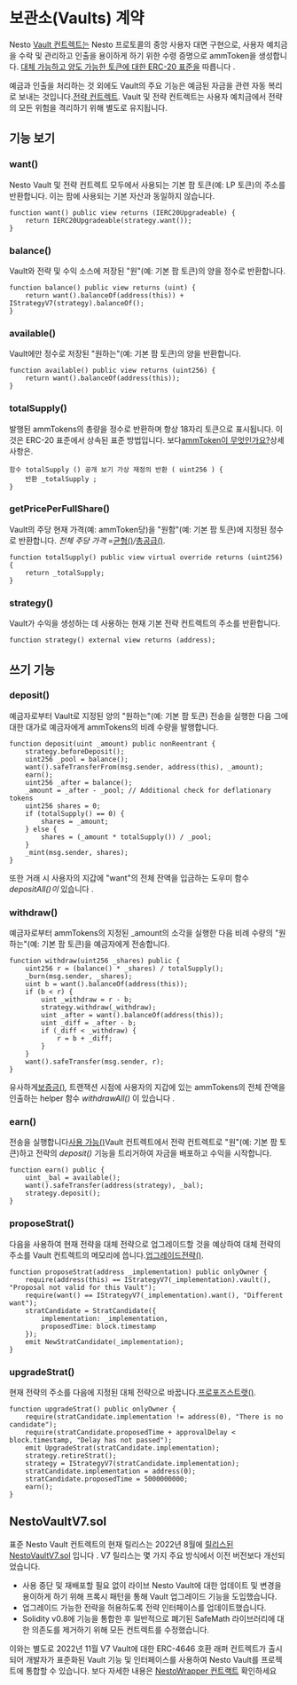 # 보관소(Vaults) 계약

Nesto [Vault 컨트렉트는](https://github.com/beefyfinance/beefy-contracts/blob/master/contracts/BIFI/vaults/BeefyVaultV7.sol) Nesto 프로토콜의 중앙 사용자 대면 구현으로, 사용자 예치금을 수락 및 관리하고 인출을 용이하게 하기 위한 수령 증명으로 ammToken을 생성합니다. [대체 가능하고 양도 가능한 토큰에 대한 ERC-20 표준을](https://eips.ethereum.org/EIPS/eip-20) 따릅니다 .

예금과 인출을 처리하는 것 외에도 Vault의 주요 기능은 예금된 자금을 관련 자동 복리로 보내는 것입니다.[전략 컨트렉트](https://docs.beefy.finance/developer-documentation/strategy-contract). Vault 및 전략 컨트렉트는 사용자 예치금에서 전략의 모든 위험을 격리하기 위해 별도로 유지됩니다.

## 기능 보기

### want()

Nesto Vault 및 전략 컨트렉트 모두에서 사용되는 기본 팜 토큰(예: LP 토큰)의 주소를 반환합니다. 이는 팜에 사용되는 기본 자산과 동일하지 않습니다.

```
function want() public view returns (IERC20Upgradeable) {
    return IERC20Upgradeable(strategy.want());
}
```

### balance()

Vault와 전략 및 수익 소스에 저장된 "원"(예: 기본 팜 토큰)의 양을 정수로 반환합니다.

```
function balance() public view returns (uint) {
    return want().balanceOf(address(this)) + IStrategyV7(strategy).balanceOf();
}
```

### available()

Vault에만 정수로 저장된 "원하는"(예: 기본 팜 토큰)의 양을 반환합니다.

```
function available() public view returns (uint256) {
    return want().balanceOf(address(this));
}
```

### totalSupply()

발행된 ammTokens의 총량을 정수로 반환하며 항상 18자리 토큰으로 표시됩니다. 이것은 ERC-20 표준에서 상속된 표준 방법입니다. 보다[ammToken이 무엇인가요?](https://docs.beefy.finance/products/vaults#what-are-mootokens)상세 사항은.

```
함수 totalSupply () 공개 보기 가상 재정의 반환 ( uint256 ) {    
    반환 _totalSupply ;
}
```

### getPricePerFullShare()

Vault의 주당 현재 가격(예: ammToken당)을 "원함"(예: 기본 팜 토큰)에 지정된 정수로 반환합니다. _전체 주당 가격_ =[균형()](https://docs.beefy.finance/developer-documentation/vault-contract#balance)_/_[총공급()](https://docs.beefy.finance/developer-documentation/vault-contract#totalsupply).

```
function totalSupply() public view virtual override returns (uint256) {
    return _totalSupply;
}
```

### strategy()

Vault가 수익을 생성하는 데 사용하는 현재 기본 전략 컨트렉트의 주소를 반환합니다.

```
function strategy() external view returns (address);
```

## 쓰기 기능

### deposit()

예금자로부터 Vault로 지정된 양의 "원하는"(예: 기본 팜 토큰) 전송을 실행한 다음 그에 대한 대가로 예금자에게 ammTokens의 비례 수량을 발행합니다.

```
function deposit(uint _amount) public nonReentrant {
    strategy.beforeDeposit();
    uint256 _pool = balance();
    want().safeTransferFrom(msg.sender, address(this), _amount);
    earn();
    uint256 _after = balance();
    _amount = _after - _pool; // Additional check for deflationary tokens
    uint256 shares = 0;
    if (totalSupply() == 0) {
        shares = _amount;
    } else {
        shares = (_amount * totalSupply()) / _pool;
    }
    _mint(msg.sender, shares);
}
```

또한 거래 시 사용자의 지갑에 "want"의 전체 잔액을 입금하는 도우미 함수 _depositAll()이_ 있습니다 .

### withdraw()

예금자로부터 ammTokens의 지정된 \_amount의 소각을 실행한 다음 비례 수량의 "원하는"(예: 기본 팜 토큰)을 예금자에게 전송합니다.

```
function withdraw(uint256 _shares) public {
    uint256 r = (balance() * _shares) / totalSupply();
    _burn(msg.sender, _shares);
    uint b = want().balanceOf(address(this));
    if (b < r) {
        uint _withdraw = r - b;
        strategy.withdraw(_withdraw);
        uint _after = want().balanceOf(address(this));
        uint _diff = _after - b;
        if (_diff < _withdraw) {
            r = b + _diff;
        }
    }
    want().safeTransfer(msg.sender, r);
}
```

유사하게[보증금()](https://docs.beefy.finance/developer-documentation/vault-contract#deposit)_,_ 트랜잭션 시점에 사용자의 지갑에 있는 ammTokens의 전체 잔액을 인출하는 helper 함수 _withdrawAll()_ 이 있습니다 .

### earn()

전송을 실행합니다[사용 가능()](https://docs.beefy.finance/developer-documentation/vault-contract#available)Vault 컨트렉트에서 전략 컨트렉트로 "원"(예: 기본 팜 토큰)하고 전략의 _deposit()_ 기능을 트리거하여 자금을 배포하고 수익을 시작합니다.

```
function earn() public {
    uint _bal = available();
    want().safeTransfer(address(strategy), _bal);
    strategy.deposit();
}
```

### proposeStrat()

다음을 사용하여 현재 전략을 대체 전략으로 업그레이드할 것을 예상하여 대체 전략의 주소를 Vault 컨트렉트의 메모리에 씁니다.[업그레이드전략()](https://docs.beefy.finance/developer-documentation/vault-contract#upgradestrat).

```
function proposeStrat(address _implementation) public onlyOwner {
    require(address(this) == IStrategyV7(_implementation).vault(), "Proposal not valid for this Vault");
    require(want() == IStrategyV7(_implementation).want(), "Different want");
    stratCandidate = StratCandidate({
        implementation: _implementation,
        proposedTime: block.timestamp
    });
    emit NewStratCandidate(_implementation);
}
```

### upgradeStrat()

현재 전략의 주소를 다음에 지정된 대체 전략으로 바꿉니다.[프로포즈스트랫()](https://docs.beefy.finance/developer-documentation/vault-contract#proposestrat).

```
function upgradeStrat() public onlyOwner {
    require(stratCandidate.implementation != address(0), "There is no candidate");
    require(stratCandidate.proposedTime + approvalDelay < block.timestamp, "Delay has not passed");
    emit UpgradeStrat(stratCandidate.implementation);
    strategy.retireStrat();
    strategy = IStrategyV7(stratCandidate.implementation);
    stratCandidate.implementation = address(0);
    stratCandidate.proposedTime = 5000000000;
    earn();
}
```

## NestoVaultV7.sol

표준 Nesto Vault 컨트렉트의 현재 릴리스는 2022년 8월에 [릴리스된 ](https://github.com/beefyfinance/beefy-contracts/pull/83)[NestoVaultV7.sol](https://github.com/beefyfinance/beefy-contracts/blob/master/contracts/BIFI/vaults/BeefyVaultV7.sol) 입니다 . V7 릴리스는 몇 가지 주요 방식에서 이전 버전보다 개선되었습니다.

* 사용 중단 및 재배포할 필요 없이 라이브 Nesto Vault에 대한 업데이트 및 변경을 용이하게 하기 위해 프록시 패턴을 통해 Vault 업그레이드 기능을 도입했습니다.
* 업그레이드 가능한 전략을 허용하도록 전략 인터페이스를 업데이트했습니다.
* Solidity v0.8에 기능을 통합한 후 일반적으로 폐기된 SafeMath 라이브러리에 대한 의존도를 제거하기 위해 모든 컨트렉트를 수정했습니다.

이와는 별도로 2022년 11월 V7 Vault에 대한 ERC-4646 호환 래퍼 컨트렉트가 출시되어 개발자가 표준화된 Vault 기능 및 인터페이스를 사용하여 Nesto Vault를 프로젝트에 통합할 수 있습니다. 보다 자세한 내용은 [NestoWrapper 컨트랙트](https://docs.beefy.finance/developer-documentation/other-beefy-contracts/beefywrapper-contract) 확인하세요

